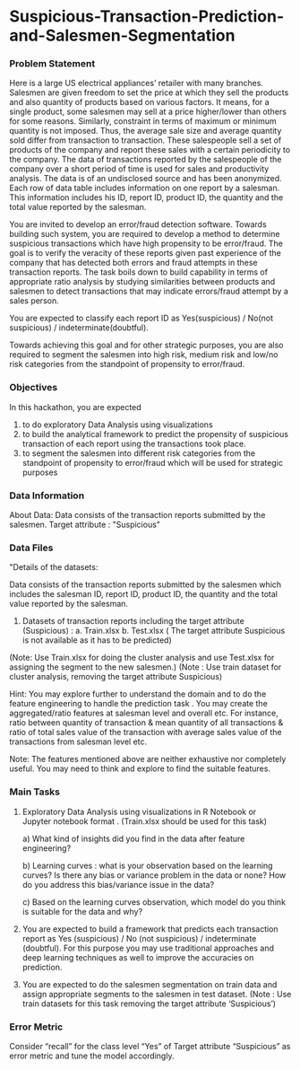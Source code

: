 # Suspicious-Transaction-Prediction-and-Salesmen-Segmentation

### Problem Statement
Here is a large US electrical appliances’ retailer with many branches. Salesmen are given freedom to set the price at which they sell the products and also quantity of products based on various factors.  It means, for a single product, some salesmen may sell at a price higher/lower than others for some reasons. Similarly, constraint in terms of maximum or minimum quantity is not imposed. Thus, the average sale size and average quantity sold differ from transaction to transaction. These salespeople sell a set of products of the company and report these sales with a certain periodicity to the company. The data of transactions reported by the salespeople of the company over a short period of time is used for sales and productivity analysis. The data is of an undisclosed source and has been anonymized. Each row of data table includes information on one report by a salesman. This information includes his ID, report ID, product ID, the quantity and the total value reported by the salesman.

You are invited  to develop an error/fraud detection software. Towards building such system, you are required to develop a method to determine suspicious transactions which have high propensity to be error/fraud. The goal is to verify the veracity of these reports given past experience of the company that has detected both errors and fraud attempts in these transaction reports. The task boils down to build capability in terms of appropriate ratio analysis by studying similarities between products and salesmen to detect transactions that may indicate errors/fraud attempt by a sales person. 

You are expected to classify each report ID as Yes(suspicious) / No(not suspicious) / indeterminate(doubtful).

Towards achieving this goal and for other strategic purposes, you are also required to segment the salesmen into high risk, medium risk and low/no risk categories from the standpoint of propensity to error/fraud.

### Objectives
In this hackathon, you are expected 
  1. to do exploratory Data Analysis using visualizations
  2. to build the analytical framework to predict the propensity of suspicious transaction of each report using the transactions took place.
  3. to segment the salesmen into different risk categories from the standpoint of propensity to error/fraud which will be used for strategic purposes

### Data Information

About Data: 
Data consists of  the  transaction reports submitted by the salesmen.
Target attribute : "Suspicious"

### Data Files
"Details of the datasets:

Data consists of the transaction reports submitted by the salesmen which includes  the salesman ID, report ID, product ID, the quantity and the total value reported by the salesman.  

  1.   Datasets of transaction reports including the target attribute (Suspicious) :
         a.   Train.xlsx
         b.   Test.xlsx  ( The target attribute Suspicious is not available as it has to be predicted)

(Note:  Use Train.xlsx  for doing the cluster analysis and use Test.xlsx  for assigning the segment to the new  salesmen.)
(Note : Use train dataset for cluster analysis,  removing the target attribute Suspicious)

Hint: You may explore further to understand the domain and to do the feature engineering to handle the prediction task . You may create the aggregated/ratio features at  salesman level  and overall etc. For instance, ratio between quantity of transaction  &  mean quantity of all transactions &  ratio of total sales value of the transaction with average sales value of the transactions  from salesman level etc. 

Note: The features mentioned above are neither exhaustive nor completely useful.  You may need to think and explore to find the suitable features.

### Main Tasks

  1. Exploratory Data Analysis using visualizations in R Notebook or Jupyter notebook format . (Train.xlsx  should be used for this task)

      a)  What kind of insights did you find in the data after feature engineering?

      b)  Learning curves : what is your observation based on the learning curves? Is there any bias or variance problem in the data or none? How do you address this bias/variance issue in the data?

      c) Based on the learning curves observation, which model do you think is suitable for the data and why?  

  2. You are expected to build a framework that predicts each transaction report as Yes (suspicious) / No (not suspicious) / indeterminate (doubtful).
  For this purpose you may use traditional approaches and deep learning techniques as well to improve the accuracies on prediction.

  3. You are expected to do the salesmen segmentation on train data and assign appropriate segments to the  salesmen in test dataset.  (Note : Use train datasets for this task removing the target attribute ‘Suspicious’)

### Error Metric
Consider “recall”  for the class level “Yes” of Target attribute “Suspicious” as error metric and tune the model accordingly.


